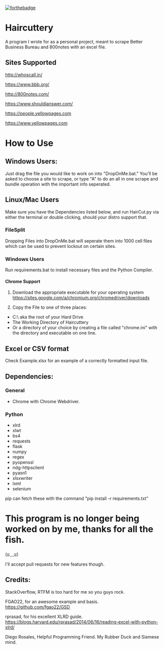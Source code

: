 [![forthebadge](http://forthebadge.com/images/badges/compatibility-betamax.svg)](http://forthebadge.com)

# Haircuttery

A program I wrote for as a personal project, meant to scrape Better Business Bureau and 800notes with an excel file.

## Sites Supported

http://whoscall.in/

https://www.bbb.org/

http://800notes.com/

https://www.shouldianswer.com/

https://people.yellowpages.com

https://www.yellowpages.com

# How to Use

## Windows Users:

Just drag the file you would like to work on into "DropOnMe.bat." You'll be asked to choose a site to scrape, or type "A" to do an all in one scrape and bundle operation with the important info seperated.

## Linux/Mac Users

Make sure you have the Dependencies listed below, and run HairCut.py via either the terminal or double clicking, should your distro support that.

### FileSplit

Dropping Files into DropOnMe.bat will seperate them into 1000 cell files which can be used to prevent lockout on certain sites.

### Windows Users

Run requirements.bat to install necessary files and the Python Compiler.

#### Chrome Support

1. Download the appropriate executable for your operating system <https://sites.google.com/a/chromium.org/chromedriver/downloads>

2. Copy the File to one of three places:

  - C:\ aka the root of your Hard Drive
  - The Working Directory of Haircuttery
  - Or a directory of your choice by creating a file called "chrome.ini" with the directory and executable on one line.

## Excel or CSV format

Check Example.xlsx for an example of a correctly formatted input file.

## Dependencies:

### General

- Chrome with Chrome Webdriver.

### Python

- xlrd
- xlwt
- bs4
- requests
- flask
- numpy
- regex
- pyopenssl
- ndg-httpsclient
- pyasn1
- xlsxwriter
- lxml
- selenium

pip can fetch these with the command "pip install -r requirements.txt"

# This program is no longer being worked on by me, thanks for all the fish.

(ಥ﹏ಥ)

I'll accept pull requests for new features though.

## Credits:

StackOverflow, RTFM is too hard for me so you guys rock.

FGAO22, for an awesome example and basis. <https://github.com/fgao22/GSD>

rprasad, for his excellent XLRD guide. <https://blogs.harvard.edu/rprasad/2014/06/16/reading-excel-with-python-xlrd/>

Diego Rosales, Helpful Programming Friend. My Rubber Duck and Siamese mind.
